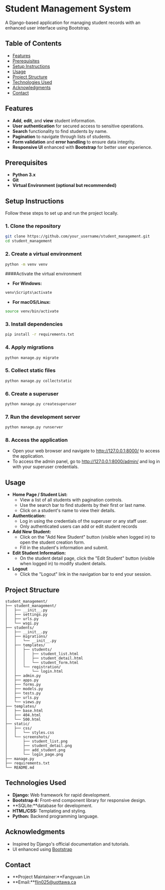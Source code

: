 # Student Management System

A Django-based application for managing student records with an enhanced user interface using Bootstrap.

## Table of Contents

- [Features](#features)
- [Prerequisites](#prerequisites)
- [Setup Instructions](#setup-instructions)
- [Usage](#usage)
- [Project Structure](#project-structure)
- [Technologies Used](#technologies-used)
- [Acknowledgments](#acknowledgments)
- [Contact](#contact)

## Features

- **Add**, **edit**, and **view** student information.
- **User authentication** for secured access to sensitive operations.
- **Search** functionality to find students by name.
- **Pagination** to navigate through lists of students.
- **Form validation** and **error handling** to ensure data integrity.
- **Responsive UI** enhanced with **Bootstrap** for better user experience.



## Prerequisites

- **Python 3.x**
- **Git**
- **Virtual Environment (optional but recommended)**

## Setup Instructions

Follow these steps to set up and run the project locally.

### 1. Clone the repository

```bash
git clone https://github.com/your_username/student_management.git
cd student_management
```
### 2. Create a virtual environment
```bash
python -m venv venv
```
####Activate the virtual environment
* **For Windows:**
```bash
venv\Scripts\activate
```
* **For macOS/Linux:**
```bash
source venv/bin/activate
```

### 3. Install dependencies
```bash
pip install -r requirements.txt
```
### 4. Apply migrations
```bash
python manage.py migrate
```
### 5. Collect static files
```bash
python manage.py collectstatic
```
### 6. Create a superuser
```bash
python manage.py createsuperuser
```
### 7. Run the development server
```bash
python manage.py runserver
```
### 8. Access the application
* Open your web browser and navigate to http://127.0.0.1:8000/ to access the application.
* To access the admin panel, go to http://127.0.0.1:8000/admin/ and log in with your superuser credentials.

## Usage
* **Home Page / Student List:**
	* View a list of all students with pagination controls.
	* Use the search bar to find students by their first or last name.
	* Click on a student's name to view their details.
* **Authentication:**
	* Log in using the credentials of the superuser or any staff user.
	* Only authenticated users can add or edit student records
* **Add New Student:**
	* Click on the "Add New Student" button (visible when logged in) to open the student creation form.
	* Fill in the student's information and submit.
* **Edit Student Information:**
	 * On the student detail page, click the "Edit Student" button (visible when logged in) to modify student details.
* **Logout**
	* Click the "Logout" link in the navigation bar to end your session.
	
## Project Structure
```stylus
student_management/
├── student_management/
│   ├── __init__.py
│   ├── settings.py
│   ├── urls.py
│   └── wsgi.py
├── students/
│   ├── __init__.py
│   ├── migrations/
│   │   └── __init__.py
│   ├── templates/
│   │   ├── students/
│   │   │   ├── student_list.html
│   │   │   ├── student_detail.html
│   │   │   └── student_form.html
│   │   └── registration/
│   │       └── login.html
│   ├── admin.py
│   ├── apps.py
│   ├── forms.py
│   ├── models.py
│   ├── tests.py
│   ├── urls.py
│   └── views.py
├── templates/
│   ├── base.html
│   ├── 404.html
│   └── 500.html
├── static/
│   ├── css/
│   │   └── styles.css
│   └── screenshots/
│       ├── student_list.png
│       ├── student_detail.png
│       ├── add_student.png
│       └── login_page.png
├── manage.py
├── requirements.txt
└── README.md
```
## Technologies Used
* **Django:** Web framework for rapid development.
* **Bootstrap 4:** Front-end component library for responsive design.
* **SQLite:**database for development.
* **HTML/CSS:** Templating and styling.
* **Python:** Backend programming language.

## Acknowledgments
* Inspired by Django's official documentation and tutorials.
* UI enhanced using [Bootstrap](https://getbootstrap.com/)

## Contact
* **Project Maintainer:**Fangyuan Lin
* **Email:**flin025@uottawa.ca